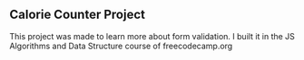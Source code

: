 ## Calorie Counter Project
This project was made to learn more about form validation. I built it in the JS Algorithms and Data Structure course of freecodecamp.org
